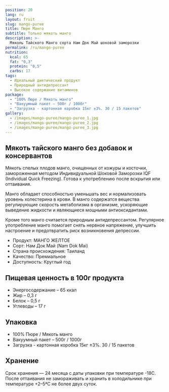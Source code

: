 ```yaml
---
position: 20
lang: ru
layout: fruit
slug: mango-puree
title: Пюре Манго
subtitle: Только мякоть манго
description: >-
  Mяколь Тайского Манго сорта Нам Док Май шоковой заморозки
permalink: /ru/mango-puree
nutrition:
  kcal: 65
  fat: "0,3"
  protein: "0,5"
  carbs: 17
tags:
  - Идеальный диетический продукт
  - Природный антидепрессант
  - Высокое содержание витаминов
package:
  - "100% Пюре / Мякоть манго"
  - "Вакуумный пакет – 500г / 1000г"
  - "Загрузка - картонная коробка 15кг ±3%. 30 / 15 пакетов"
gallery:
  - /images/mango-puree/mango-puree_1.jpg
  - /images/mango-puree/mango-puree_2.jpg
  - /images/mango-puree/mango-puree_3.jpg
---
```


## Мякоть тайского манго без добавок и консервантов

Мякоть спелых плодов манго, очищенных от кожуры и косточки, замороженная
методом Индивидуальной Шоковой Заморозки IQF (Individual Quick Freezing).
Готова к употреблению после вскрытия или оттаивания.

Манго обладает способностью уменьшать вес и нормализовать уровень холестерина в
крови. В манго содержатся вещества регулирующие скорость метаболизма в
организме, ускоряющие выведение жидкости и являющиеся мощными антиоксидантами.

Кроме того манго считается природным антидепрессантом. Регулярное
употребление манго помогает снять нервное напряжение, улучшить настроение и
предотвратить риск возникновения депрессии.

* Продукт: МАНГО ЖЕЛТОЕ
* Сорт: Нам Док Май (Nam Dok Mai)
* Страна происхождения: Таиланд
* Качество: Премиальное
* Доступность: Круглый год

## Пищевая ценность в 100г продукта

* Энергосодержание – 65 ккал
* Жир – 0,3 г
* Белок – 0,5 г
* Углеводы – 17 г

## Упаковка

* 100% Пюре / Мякоть манго
* Вакуумный пакет – 500г / 1000г
* Загрузка - картонная коробка 15кг ±3%. 30 / 15 пакетов

## Хранение

Срок хранения — 24 месяца с даты упаковки при температуре -18С. После
оттаивания не замораживать и хранить в холодильнике при температуре +2–5ªС не
более двух суток.
